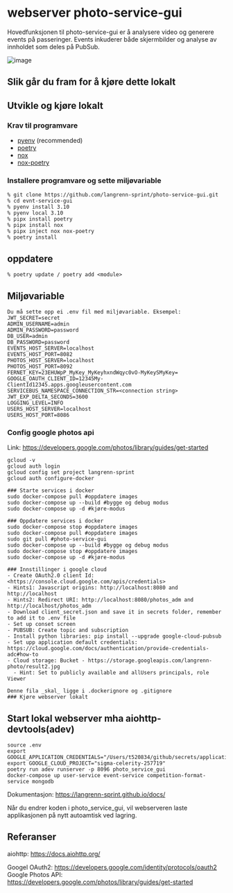 # webserver photo-service-gui

Hovedfunksjonen til photo-service-gui er å analysere video og generere events på passeringer. Events inkuderer både skjermbilder og analyse av innholdet som deles på PubSub.

![image](https://github.com/langrenn-sprint/photo-service-gui/assets/56455987/2b7599a2-a58e-4ade-816e-c15abb1d6f7b)

## Slik går du fram for å kjøre dette lokalt

## Utvikle og kjøre lokalt

### Krav til programvare

- [pyenv](https://github.com/pyenv/pyenv) (recommended)
- [poetry](https://python-poetry.org/)
- [nox](https://nox.thea.codes/en/stable/)
- [nox-poetry](https://pypi.org/project/nox-poetry/)

### Installere programvare og sette miljøvariable

```Shell
% git clone https://github.com/langrenn-sprint/photo-service-gui.git
% cd evnt-service-gui
% pyenv install 3.10
% pyenv local 3.10
% pipx install poetry
% pipx install nox
% pipx inject nox nox-poetry
% poetry install
```

## oppdatere

```Shell
% poetry update / poetry add <module>
```

## Miljøvariable

```Shell
Du må sette opp ei .env fil med miljøvariable. Eksempel:
JWT_SECRET=secret
ADMIN_USERNAME=admin
ADMIN_PASSWORD=password
DB_USER=admin
DB_PASSWORD=password
EVENTS_HOST_SERVER=localhost
EVENTS_HOST_PORT=8082
PHOTOS_HOST_SERVER=localhost
PHOTOS_HOST_PORT=8092
FERNET_KEY=23EHUWpP_MyKey_MyKeyhxndWqyc0vO-MyKeySMyKey=
GOOGLE_OAUTH_CLIENT_ID=12345My-ClientId12345.apps.googleusercontent.com
SERVICEBUS_NAMESPACE_CONNECTION_STR=<connection string>
JWT_EXP_DELTA_SECONDS=3600
LOGGING_LEVEL=INFO
USERS_HOST_SERVER=localhost
USERS_HOST_PORT=8086
```

### Config google photos api

Link: <https://developers.google.com/photos/library/guides/get-started>

```Shell
gcloud -v
gcloud auth login
gcloud config set project langrenn-sprint
gcloud auth configure-docker

### Starte services i docker
sudo docker-compose pull #oppdatere images
sudo docker-compose up --build #bygge og debug modus
sudo docker-compose up -d #kjøre-modus

### Oppdatere services i docker
sudo docker-compose stop #oppdatere images
sudo docker-compose pull #oppdatere images
sudo git pull #photo-service-gui
sudo docker-compose up --build #bygge og debug modus
sudo docker-compose stop #oppdatere images
sudo docker-compose up -d #kjøre-modus

### Innstillinger i google cloud
- Create OAuth2.0 client Id: <https://console.cloud.google.com/apis/credentials>
- Hints1: Javascript origins: http://localhost:8080 and http://localhost
- Hints2: Redirect URI: http://localhost:8080/photos_adm and http://localhost/photos_adm
- Download client_secret.json and save it in secrets folder, remember to add it to .env file
- Set up conset screen
- PUBSUB: Create topic and subscription
- Install python libraries: pip install --upgrade google-cloud-pubsub
- Set upp application default credentials: https://cloud.google.com/docs/authentication/provide-credentials-adc#how-to
- Cloud storage: Bucket - https://storage.googleapis.com/langrenn-photo/result2.jpg
  - Hint: Set to publicly available and allUsers principals, role Viewer

Denne fila _skal_ ligge i .dockerignore og .gitignore
### Kjøre webserver lokalt
```

## Start lokal webserver mha aiohttp-devtools(adev)

```Shell
source .env
export GOOGLE_APPLICATION_CREDENTIALS="/Users/t520834/github/secrets/application_default_credentials.json"
export GOOGLE_CLOUD_PROJECT="sigma-celerity-257719"
poetry run adev runserver -p 8096 photo_service_gui
docker-compose up user-service event-service competition-format-service mongodb
```

Dokumentasjon: <https://langrenn-sprint.github.io/docs/>

Når du endrer koden i photo_service_gui, vil webserveren laste applikasjonen på nytt autoamtisk ved lagring.

## Referanser

aiohttp: <https://docs.aiohttp.org/>

Googel OAuth2: <https://developers.google.com/identity/protocols/oauth2>
Google Photos API: <https://developers.google.com/photos/library/guides/get-started>
